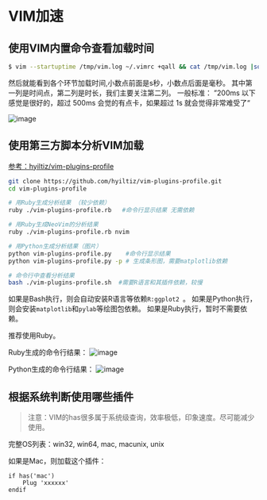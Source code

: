 # VIM加速


## 使用VIM内置命令查看加载时间

```sh
$ vim --startuptime /tmp/vim.log ~/.vimrc +qall && cat /tmp/vim.log |sort -nrk 2
```
然后就能看到各个环节加载时间,小数点前面是s秒，小数点后面是毫秒。
其中第一列是时间点，第二列是时长，我们主要关注第二列。
一般标准： ”200ms 以下感觉是很好的，超过 500ms 会觉的有点卡，如果超过 1s 就会觉得非常难受了“

![image](https://user-images.githubusercontent.com/14041622/50057024-d9fa5400-019f-11e9-8544-db4e80cefe1e.png)



## 使用第三方脚本分析VIM加载

[参考：hyiltiz/vim-plugins-profile](https://github.com/hyiltiz/vim-plugins-profile)

```sh
git clone https://github.com/hyiltiz/vim-plugins-profile.git
cd vim-plugins-profile

# 用Ruby生成分析结果 （较少依赖）
ruby ./vim-plugins-profile.rb   #命令行显示结果 无需依赖

# 用Ruby生成NeoVim的分析结果
ruby ./vim-plugins-profile.rb nvim

# 用Python生成分析结果（图片）
python vim-plugins-profile.py    #命令行显示结果
python vim-plugins-profile.py -p # 生成条形图，需要matplotlib依赖

# 命令行中查看分析结果
bash ./vim-plugins-profile.sh  #需要R语言和其插件依赖，较慢
```

如果是Bash执行，则会自动安装R语言等依赖`R:ggplot2 `。
如果是Python执行，则会安装`matplotlib`和`pylab`等绘图包依赖。
如果是Ruby执行，暂时不需要依赖。

推荐使用Ruby。

Ruby生成的命令行结果：
![image](https://user-images.githubusercontent.com/14041622/50060147-de883200-01ca-11e9-99bf-005c37807e56.png)

Python生成的命令行结果：
![image](https://user-images.githubusercontent.com/14041622/50060159-1becbf80-01cb-11e9-8f5f-9a41a8e92ef7.png)




## 根据系统判断使用哪些插件

> 注意：VIM的has很多属于系统级查询，效率极低，印象速度。尽可能减少使用。

完整OS列表：win32, win64, mac, macunix, unix

如果是Mac，则加载这个插件：
```vim
if has('mac')
    Plug 'xxxxxx'
endif
```